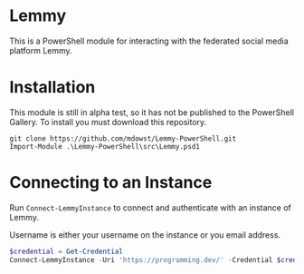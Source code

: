 # Lemmy
This is a PowerShell module for interacting with the federated social media platform Lemmy.


# Installation
This module is still in alpha test, so it has not be published to the PowerShell Gallery. To install you must download this repository.
```
git clone https://github.com/mdowst/Lemmy-PowerShell.git
Import-Module .\Lemmy-PowerShell\src\Lemmy.psd1
```

# Connecting to an Instance
Run `Connect-LemmyInstance` to connect and authenticate with an instance of Lemmy.

Username is either your username on the instance or you email address.

```PowerShell
$credential = Get-Credential
Connect-LemmyInstance -Uri 'https://programming.dev/' -Credential $credential
```
